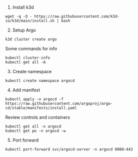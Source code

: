 1. Install k3d 
```
wget -q -O - https://raw.githubusercontent.com/k3d-io/k3d/main/install.sh | bash
```

2. Setup Argo
```
k3d cluster create argo
```

Some commands for info
```
kubectl cluster-info
kubectl get all -A
```

3. Create namespace
```
kubectl create namespace argocd
```

4. Add manifest
```
kubectl apply -n argocd -f https://raw.githubusercontent.com/argoproj/argo-cd/stable/manifests/install.yaml
```
Review controls and containers
```
kubectl get all -n argocd
kubectl get po -n argocd -w
```

5. Port forward
```
kubectl port-forward svc/argocd-server -n argocd 8080:443
```